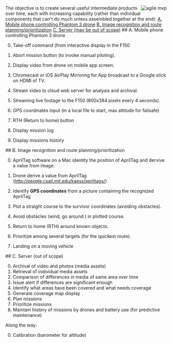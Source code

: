 <img align="right" alt="agile mvp" src="https://cloud.githubusercontent.com/assets/300046/12909852/f64315f0-ceb9-11e5-8540-0c0046047881.jpg">
The objective is to create several useful intermediate products over time, each with increasing capability
(rather than individual components that can't do much unless assembled together at the end):

<a href="#MobileCapabilities">
A. Mobile phone controlling Phantom 3 drone</a>

<a href="#DroneCapabilities">
B. Image recognition and route planning/prioritization</a>

<a href="#ServerCapabilities">
C. Server (may be out of scope)</a>


<a name="MobileCapabilities">
## A. Mobile phone controlling Phantom 3 drone</a>

   0. Take-off command (from interactive display in the F150
   0. Abort mission button (to invoke manual piloting).

   0. Display video from drone on mobile app screen.
   0. Chromecast or iOS AirPlay Mirroring for App broadcast to a Google stick on HDMI of TV.
   0. Stream video to cloud web server for analysis and archival.
   0. Streaming live footage to the F150 (800x384 pixels every 4 seconds).
   
   0. GPS coordinates input (in a local file to start, max altitude for failsafe)
   0. RTH (Return to home) button
   1. Display mission log
   1. Display missions history

<a name="DroneCapabilities">
## B. Image recognition and route planning/prioritization</a>

   0. AprilTag software on a Mac identity the position of AprilTag and dervive a value from image.
   0. Drone derive a value from AprilTag (http://people.csail.mit.edu/kaess/apriltags/)
   0. Identify <strong>GPS coordinates</strong> from a picture containing the recognized AprilTag

   0. Plot a straight course to the survivor coordinates (avoiding obstacles).
   0. Avoid obstacles (wind, go around ) in plotted course.
   0. Return to home (RTH) around known objects.
   0. Prioritize among several targets (for the quickest route).
   0. Landing on a moving vehicle

<a name="ServerCapabilities">
## C. Server (out of scope)</a>

   0. Archival of video and photos (media assets)
   1. Retrieval of individual media assets
   2. Comparison of differences in media of same area over time
   3. Issue alert if differences are significant enough
   0. Identify what areas have been covered and what needs coverage
   1. Generate coverage map display
   0. Plan missions 
   1. Prioritize missions
   2. Maintain history of missions by drones and battery use (for predictive maintenance)

Along the way:

0. Calibration (barometer for altitude)

